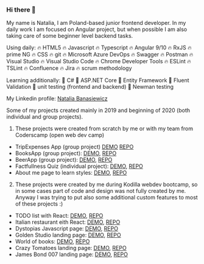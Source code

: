 ### Hi there 👋

My name is Natalia, I am Poland-based junior frontend developer. In my daily work I am focused on Angular project, but when possible I am also taking care of some beginner level backend tasks.

Using daily:
:fire: HTML5 :fire: Javascript :fire: Typescript :fire: Angular 9/10 :fire: RxJS :fire: prime NG :fire: CSS :fire: git :fire: Microsoft Azure DevOps :fire: Swagger :fire: Postman :fire: Visual Studio :fire: Visual Studio Code :fire: Chrome Developer Tools :fire: ESLint :fire: TSLint :fire: Confluence :fire: Jira :fire: scrum methodology

Learning additionally:
:gem: C# :gem: ASP.NET Core :gem: Entity Framework :gem: Fluent Validation :gem: unit testing (frontend and backend) :gem: Newman testing

My Linkedin profile: [Natalia Banasiewicz](https://www.linkedin.com/in/nbanasiewicz/)

Some of my projects created mainly in 2019 and beginning of 2020 (both individual and group projects).

1. These projects were created from scratch by me or with my team from Coderscamp (open web dev camp)
- TripExpenses App (group project) [DEMO](https://tripexpenses.herokuapp.com/) [REPO](https://github.com/natkalia/Trip-Expenses-App)
- BooksApp (group project): [DEMO](https://bookstore-seven.herokuapp.com/), [REPO](https://github.com/natkalia/BookStore)
- BeerApp (group project): [DEMO](https://natkalia.github.io/BeerAPI/), [REPO](https://github.com/natkalia/BeerAPI)
- Factfullness Quiz (individual project): [DEMO](https://natkalia.github.io/factfulness-quiz-coderscamp), [REPO](https://github.com/natkalia/factfulness-quiz-coderscamp)
- About me page to learn styles: [DEMO](https://natkalia.github.io/portfolio-coderscamp), [REPO](https://github.com/natkalia/portfolio-coderscamp)

2. These projects were created by me during Kodilla webdev bootcamp, so in some cases part of code and design was not fully created by me. Anyway I was trying to put also some additional custom features to most of these projects :)
- TODO list with React: [DEMO](https://list-react-redux.herokuapp.com/), [REPO](https://github.com/natkalia/todolist-react-kodilla)
- Italian restaurant eith React: [DEMO](https://italian-restaurant.herokuapp.com/), [REPO](https://github.com/natkalia/pizzeria-portal-kodilla-18.2)
- Dystopias Javascript page: [DEMO](https://natkalia.github.io/dystopias-kodilla-6.2/), [REPO](https://github.com/natkalia/dystopias-kodilla-6.2)
- Golden Studio landing page: [DEMO](https://natkalia.github.io/golden-kodilla-4.6/), [REPO](https://github.com/natkalia/golden-kodilla-4.6)
- World of books: [DEMO](https://natkalia.github.io/bookstore-kodilla-3.4/), [REPO](https://github.com/natkalia/bookstore-kodilla-3.4)
- Crazy Tomatoes landing page: [DEMO](https://natkalia.github.io/tomatoes-kodilla-2.8/), [REPO](https://github.com/natkalia/tomatoes-kodilla-2.8)
- James Bond 007 landing page: [DEMO](https://natkalia.github.io/bond-kodilla-1.3/), [REPO](https://natkalia.github.io/bond-kodilla-1.3/)
